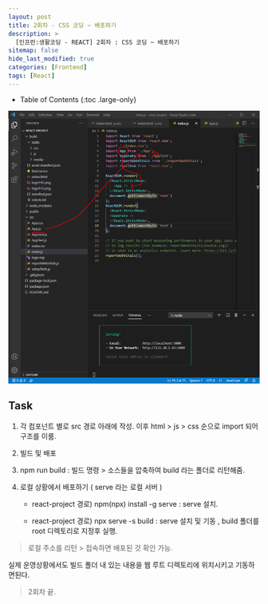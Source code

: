 ```yaml
---
layout: post
title: 2회차 - CSS 코딩 ~ 배포하기
description: >
  [인프런:생활코딩 - REACT] 2회차 : CSS 코딩 ~ 배포하기
sitemap: false
hide_last_modified: true
categories: [Frontend]
tags: [React]
---
```


- Table of Contents
{:toc .large-only}

![react2-1](/assets/img/React/react2-1.png)

## Task

1. 각 컴포넌트 별로 src 경로 아래에 작성. 이후 html > js > css 순으로 import 되어 구조를 이룸.

2. 빌드 및 배포

3. npm run build : 빌드 명령 > 소스들을 압축하여 build 라는 폴더로 리턴해줌.

4. 로컬 상황에서 배포하기 ( serve 라는 로컬 서버 )

   - react-project 경로) npm(npx) install -g serve : serve 설치.

   - react-project 경로) npx serve -s build : serve 설치 및 기동 , build 폴더를 root 디렉토리로 지정후 실행.

> 로컬 주소를 리턴 > 접속하면 배포된 것 확인 가능.

실제 운영상황에서도 빌드 폴더 내 있는 내용을 웹 루트 디렉토리에 위치시키고 기동하면된다.

> 2회차 끝.
